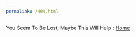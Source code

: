 ```yaml
---
permalink: /404.html
---
```


You Seem To Be Lost, Maybe This Will Help : [Home](https://roadside-havoc.github.io/)
